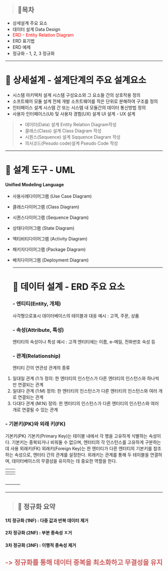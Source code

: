<blockquote>
<h2 id="🎯목차">🎯목차</h2>
</blockquote>
<ul>
<li>상세설계 주요 요소</li>
<li>데이터 설계 Data Design</li>
<li><span style="color: red;">ERD - Entity Relation Diagram</span></li>
<li>ERD 표기법</li>
<li>ERD 예제</li>
<li>정규화 - 1, 2, 3 정규화</li>
</ul>
<hr />
<h1 id="📌-상세설계---설계단계의-주요-설계요소">📌 상세설계 - 설계단계의 주요 설계요소</h1>
<ul>
<li>시스템 아키텍처 설계
시스템 구성요소와 그 요소들 간의 상호작용 정의</li>
<li>소프트웨어 모듈 설계
전체 개발 소프트웨어를 작은 단위로 분해하여 구조를 정의</li>
<li>인터페이스 설계
시스템 간 또는 시스템 내 모듈간의 데이터 통신방법 정의</li>
<li>사용자 인터페이스(UI) 및 사용자 경험(UX) 설계
UI 설계 - UX 설계</li>
</ul>
<blockquote>
<ul>
<li>데이터(Data) 설계 
Entity Relation Diagram작성</li>
<li>클래스(Class) 설계
Class Diagram 작성</li>
<li>시퀀스(Sequence) 설계
Sqquence Diagram 작성</li>
<li>의사코드(Pesudo code)설계
Pseudo Code 작성</li>
</ul>
</blockquote>
<hr />
<h1 id="📌-설계-도구---uml">📌 설계 도구 - UML</h1>
<h4 id="unified-modeling-language">Unified Modeling Language</h4>
<ul>
<li><p>사용사례다이어그램 (Use Case Diagram)</p>
</li>
<li><p>클래스다이어그램 (Class Diagram)</p>
</li>
<li><p>시퀀스다이어그램 (Sequence Diagram)</p>
</li>
<li><p>상태다이어그램 (State Diagram)</p>
</li>
<li><p>액티비티다이어그램 (Activity Diagram)</p>
</li>
<li><p>패키지다이어그램 (Package Diagram)</p>
</li>
<li><p>배치다이어그램 (Deployment Diagram)</p>
<hr />
<h1 id="📌-데이터-설계---erd-주요-요소">📌 데이터 설계 - ERD 주요 요소</h1>
<h3 id="--엔티티entity-개체">- 엔티티(Entity, 개체)</h3>
<p>사각형으로표시
데이터베이스의 테이블과 대응
예시 : 고객, 주문, 상품</p>
<h3 id="--속성attribute-특성">- 속성(Attribute, 특성)</h3>
<p>엔티티의 속성이나 특성
예시 : 고객 엔티티에는 이름, e-메일, 전화번호 속성 등</p>
<h3 id="--관계relationship">- 관계(Relationship)</h3>
<p>엔티티 간의 연관성
관계의 종류</p>
</li>
</ul>
<ol>
<li>일대일 관계 (1:1)
정의: 한 엔터티의 인스턴스가 다른 엔터티의 인스턴스와 하나씩만 연결되는 관계</li>
<li>일대다 관계 (1:M)
정의: 한 엔터티의 인스턴스가 다른 엔터티의 인스턴스와 여러 개로 연결되는 관계</li>
<li>다대다 관계 (M:N)
정의: 한 엔터티의 인스턴스가 다른 엔터티의 인스턴스와 여러 개로 연결될 수 있는 관계</li>
</ol>
<h3 id="--기본키pk와-외래-키fk">- 기본키(PK)와 외래 키(FK)</h3>
<p>기본키(PK)
기본키(Primary Key)는 테이블 내에서 각 행을 고유하게 식별하는 속성이다. 기본키는 중복되거나 비워둘 수 없으며, 엔터티의 각 인스턴스를 고유하게 구분하는 데 사용
외래키(FK)
외래키(Foreign Key)는 한 엔터티가 다른 엔터티의 기본키를 참조하는 속성으로, 엔터티 간의 관계를 설정한다. 외래키는 관계를 통해 두 테이블을 연결하며, 데이터베이스의 무결성을 유지하는 데 중요한 역할을 한다. </p>
<table>
<thead>
<tr>
<th><img alt="" src="https://velog.velcdn.com/images/mi_nini/post/c3cd6d19-96b9-42c7-a003-b764d85adf5e/image.png" /></th>
<th><img alt="" src="https://velog.velcdn.com/images/mi_nini/post/158f5ad1-7bc6-4827-b086-fde8faa08180/image.png" /></th>
</tr>
</thead>
<tbody><tr>
<td><img alt="" src="https://velog.velcdn.com/images/mi_nini/post/75b8a5b7-bd95-464d-a1b4-d21a0a3b12ba/image.png" /></td>
<td><img alt="" src="https://velog.velcdn.com/images/mi_nini/post/d4381acb-077e-4446-aded-475e1019edce/image.png" /></td>
</tr>
</tbody></table>
<p><img alt="" src="https://velog.velcdn.com/images/mi_nini/post/a515a5a2-ecd2-473f-b10b-ede9e9d7d25c/image.png" /></p>
<table>
<thead>
<tr>
<th><img alt="" src="https://velog.velcdn.com/images/mi_nini/post/44fbf7f3-2f2e-4be1-a3b0-11315cc56678/image.png" /></th>
<th><img alt="" src="https://velog.velcdn.com/images/mi_nini/post/ec788387-abb5-42ec-8977-81011433298e/image.png" /></th>
<th><img alt="" src="https://velog.velcdn.com/images/mi_nini/post/dcb50eb3-850e-4373-870d-656c40f4fea1/image.png" /></th>
</tr>
</thead>
</table>
<hr />
<blockquote>
<h2 id="📌-정규화-요약">📌 정규화 요약</h2>
</blockquote>
<h4 id="1치-정규화-1nf--다중-값과-반복-데이터-제거">1치 정규화 (1NF) : 다중 값과 반복 데이터 제거</h4>
<h4 id="2차-정규화-2nf--부분-종속성-ㅈ거">2차 정규화 (2NF) : 부분 종속성 ㅈ거</h4>
<h4 id="3차-정규화-3nf--이행적-종속성-제거">3차 정규화 (3NF) : 이행적 종속성 제거</h4>
<h2 id="span-stylecolorindianred--정규화를-통해-데이터-중복을-최소화하고-무결성을-유지"><span style="color: indianred;">-&gt; 정규화를 통해 데이터 중복을 최소화하고 무결성을 유지</h2>
</span>